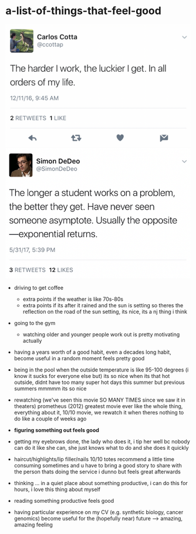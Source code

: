 # a-list-of-things-that-feel-good

![img](favorite-tweet-of-all-time.png)
![img](other-fav-tweet-of-all-time.png)

* driving to get coffee
  * extra points if the weather is like 70s-80s
  * extra points if its after it rained and the sun is setting so theres the reflection on the road of the sun setting, its nice, its a nj thing i think

* going to the gym
  * watching older and younger people work out is pretty motivating actually
 
* having a years worth of a good habit, even a decades long habit, become useful in a random moment feels pretty good

* being in the pool when the outside temperature is like 95-100 degrees (i know it sucks for everyone else but) its so nice when its that hot outside, didnt have too many super hot days this summer but previous summers mmmmm its so nice

* rewatching (we've seen this movie SO MANY TIMES since we saw it in theaters) prometheus (2012) greatest movie ever like the whole thing, everything about it, 10/10 movie, we rewatch it when theres nothing to do like a couple of weeks ago

* **figuring something out feels good**

* getting my eyebrows done, the lady who does it, i tip her well bc nobody can do it like she can, she just knows what to do and she does it quickly

* haircut/highlights/lip filler/nails 10/10 totes recommend a little time consuming sometimes and u have to bring a good story to share with the person thats doing the service i dunno but feels great afterwards

* thinking ... in a quiet place about something productive, i can do this for hours, i love this thing about myself

* reading something productive feels good

* having particular experience on my CV (e.g. synthetic biology, cancer genomics) become useful for the (hopefully near) future --> amazing, amazing feeling
